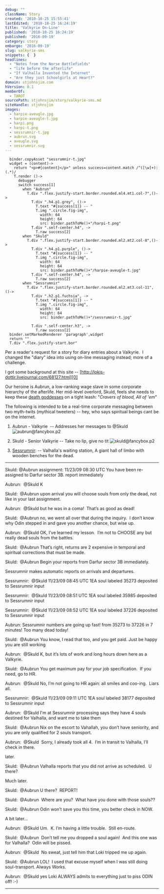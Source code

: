 ```yaml
---
debug: ""
className: Story
created: '2010-10-25 15:55:41'
lastEdited: '2010-10-25 16:24:19'
title: 'Valkyrie On-Line'
published: '2010-10-25 16:24:19'
published: '2016-09-19'
category: story
embargo: '2016-09-19'
slug: valkyrie-sms
snippets: {  }
headlines:
  - "Notes from the Norse Battlefields"
  - "life before the afterlife"
  - "If Valhalla Invented the Internet"
  - "Are they just Schoolgirls at Heart?"
domain: stjohnsjim.com
hVersion: 0.1
memberOf:
  - TAROT
sourcePath: stjohnsjim/story/valkyrie-sms.md
siteHandle: stjohnsjim
images:
  - harpie-aveugle.jpg
  - harpie-aveugle-t.jpg
  - harpi.png
  - harpi-t.png
  - sessrumnir-t.jpg
  - aubrun.svg
  - aveugle.svg
  - sessrumnir.svg
---
```

```
  binder.copyAsset "sessrumnir-t.jpg"
  widget = (content)->
    return "<p>#{content}</p>" unless success=content.match /^([\w]+):(.*)/
    T.render ()->
      debugger
      switch success[1]
        when "Aubrun"
          T.div ".flex.justify-start.border.rounded.ml4.mt1.col-7",()->
            T.div ".h4.p1.grey", ()->
              T.text "#{success[1]} -- "
              T.img ".circle.fig-img",
                width: 64
                height: 64
                src: binder.pathToMe()+"/harpi-t.png"
            T.div ".self-center.h4", ->
              T.raw success[2]
        when "Skuld"
          T.div ".flex.justify-start.border.rounded.ml2.mt2.col-8",()->
            T.div ".h4.p1.purple", ()->
              T.text "#{success[1]} -- "
              T.img ".circle.fig-img",
                width: 64
                height: 64
                src: binder.pathToMe()+"/harpie-aveugle-t.jpg"
            T.div ".self-center.h4", ->
              T.raw success[2]
        when "Sessrumnir"
          T.div ".flex.justify-start.border.rounded.ml2.mt3.col-11",()->
            T.div ".h2.p1.fuchsia", ->
              T.text "#{success[1]} -- "
              T.img ".circle.fig-img",
                width: 64
                height: 64
                src: binder.pathToMe()+"/sessrumnir-t.jpg"

            T.div ".self-center.h3", ->
              T.raw success[2]
  binder.setMarkedRenderer 'paragraph',widget
  return ""
  T.div ".flex.justify-start.bor"
```
Per a reader's request for a story for diary entries about a Valkyrie. &nbsp;I changed the &quot;diary&quot; idea into using on-line messaging instead; more of a challenge.

I got some background at this site -- [http://lokis-dottir.livejournal.com/68127.html][0]

Our heroine is Aubrun, a low-ranking wage slave in some corporate hierarchy of the afterlife.  Her mid-level overlord, Skuld, feels she needs to keep these [death goddesses][2]
on a tight leash:  "_Cravers of blood, All of 'em_"

The following is intended to be a real-time corporate messaging between two myth-twits (mythical tweeters) -- hey, who says spiritual beings cant be on the internet.

1. Aubrun - Valkyrie &nbsp;-- Addresses her messages to @Skuld ![aubrun@fancybox.p2](@pathToMe/harpi.png "Harpie Junior Grade Aubrun Reports, Sir!")

2. Skuld - Senior Valkyrie -- Take no lip, give no tit  ![skuld@fancybox.p2](@pathToMe/harpie-aveugle.jpg "I am ready for my close-up, Mr. DeMille")

3. [Sessrumnir][1]:&nbsp;-- Valhalla's waiting station, A giant hall of limbo with wooden benches for the dead.
-----------
Skuld: @Aubrun assignment: 11/23/09 08:30 UTC You have been re-assigned to Darfur sector 3B. report immediately

Aubrun: &nbsp;@Skuld K

Skuld: &nbsp;@Aubrun upon arrival you will choose souls from only the dead, not like in your last assignment.

Aubrun: &nbsp;@Skuld but he was in a coma! &nbsp;That&rsquo;s as good as dead!

Skuld: &nbsp;@Aubrun no, we went all over that during the inquiry. &nbsp;I don&rsquo;t know why Odin stepped in and gave you another chance, but wise up.

Aubrun: &nbsp;@Skuld OK, I&rsquo;ve learned my lesson. &nbsp;I&rsquo;m not to CHOOSE any but really dead souls from the battles.

Skuld: &nbsp;@Aubrun That&rsquo;s right, returns are 2 expensive in temporal and spiritual corrections that must be made.

Skuld: &nbsp;@Aubrun Begin your reports from Darfur sector 3B immediately.

Sessrumnir makes automatic reports on arrivals and departures.

Sessrumnir: &nbsp;@Skuld 11/23/09 08:45 UTC 1EA soul labeled 35273 deposited to Sessrumnir input

Sessrumnir: &nbsp;@Skuld 11/23/09 08:51 UTC 1EA soul labeled 35985 deposited to Sessrumnir input

Sessrumnir: &nbsp;@Skuld 11/23/09 08:52 UTC 1EA soul labeled 37226 deposited to Sessrumnir input

Aubrun:&nbsp;Sessrumnir numbers are going up fast! from 35273 to 37226 in 7 minutes! Too many dead today!&nbsp;

Skuld: &nbsp;@Aubrun You know, I read that too, and you get paid. Just be happy you are still working

Aubrun: &nbsp;@Skuld K, but it&rsquo;s lots of work and long hours down here as a Valkyrie.

Skuld: &nbsp;@Aubrun You get maximum pay for your job specification. &nbsp;If you need, go to HR.

Aubrun: &nbsp;@Skuld No, I&rsquo;m not going to HR again: all smiles and coo-ing. &nbsp;Liars all.

Sessrumnir: &nbsp;@Skuld 11/23/09 09:11 UTC 1EA soul labeled 38177 deposited to Sessrumnir input

Aubrun: &nbsp;@Skuld I'm at Sessrumnir processing says they have 4 souls destined for Valhalla, and want me to take them

Skuld: &nbsp;@Aubrun Nix on the escort to Vahallah, you don&rsquo;t have seniority, and you are only qualified for 2 souls transport.

Aubrun: &nbsp;@Skuld &nbsp;Sorry, I already took all 4. &nbsp;I&rsquo;m in transit to Valhalla, I&rsquo;ll check in there.

later.

Skuld: &nbsp;@Aubrun Valhalla reports that you did not arrive as scheduled. &nbsp;U there?

Much later.

Skuld: &nbsp;@Aubrun U there? &nbsp;REPORT!

Skuld: &nbsp;@Aubrun &nbsp;Where are you? &nbsp;What have you done with those souls??

Skuld: &nbsp;@Aubrun Odin won&rsquo;t save you this time, you better check in NOW.

A bit later...

Aubrun: &nbsp;@Skuld Um. &nbsp;K. I&rsquo;m having a little trouble. &nbsp;Still en-route.

Skuld:&nbsp; @Aubrun &nbsp;Don&rsquo;t tell me you dropped a soul again! &nbsp;And this one was for Valhalla? &nbsp;Odin will be pissed.

Aubrun: &nbsp;@Skuld &nbsp;No sweat, just tell him that Loki tripped me up again.

Skuld: &nbsp;@Aubrun LOL! &nbsp;I used that excuse myself when I was still doing soul-transport. Always Works.

Aubrun: &nbsp;@Skuld yes Loki ALWAYS admits to everything just to piss ODIN off! :-)

-------------------------------

[0]: http://lokis-dottir.livejournal.com/68127.html
[1]: http://en.wikipedia.org/wiki/Sessr&uacute;mnir
[2]: http://www.theoi.com/Daimon/Keres.html
